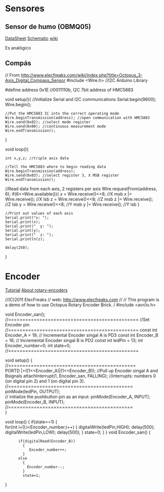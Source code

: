 # Sensores

## Sensor de humo (OBMQ05)

[DataSheet](http://elecfreaks.com/estore/download/EF04029-MQ5.pdf)
[Schematic](http://elecfreaks.com/estore/download/EF04029-GAS.pdf)
[wiki](http://www.elecfreaks.com/wiki/index.php?title=Octopus_Smoke_Sensor_MQ-2/MQ-5_Brick)

Es analógico
## Compás
  // From http://www.elecfreaks.com/wiki/index.php?title=Octopus_3-Axis_Digital_Compass_Sensor
  #include <Wire.h> //I2C Arduino Library

  #define address 0x1E //0011110b, I2C 7bit address of HMC5883

  void setup(){
    //Initialize Serial and I2C communications
    Serial.begin(9600);
    Wire.begin();

    //Put the HMC5883 IC into the correct operating mode
    Wire.beginTransmission(address); //open communication with HMC5883
    Wire.send(0x02); //select mode register
    Wire.send(0x00); //continuous measurement mode
    Wire.endTransmission();
  }

  void loop(){

    int x,y,z; //triple axis data

    //Tell the HMC5883 where to begin reading data
    Wire.beginTransmission(address);
    Wire.send(0x03); //select register 3, X MSB register
    Wire.endTransmission();


   //Read data from each axis, 2 registers per axis
    Wire.requestFrom(address, 6);
    if(6<=Wire.available()){
      x = Wire.receive()<<8; //X msb
      x |= Wire.receive(); //X lsb
      z = Wire.receive()<<8; //Z msb
      z |= Wire.receive(); //Z lsb
      y = Wire.receive()<<8; //Y msb
      y |= Wire.receive(); //Y lsb
    }

    //Print out values of each axis
    Serial.print("x: ");
    Serial.print(x);
    Serial.print("  y: ");
    Serial.print(y);
    Serial.print("  z: ");
    Serial.println(z);

    delay(250);
  }

# Encoder

[Tutorial](http://bildr.org/2012/08/rotary-encoder-arduino/)
[About rotary-encoders](http://playground.arduino.cc/Main/RotaryEncoders)

  //(C)2011 ElecFreaks
  // web: http://www.elecfreaks.com
  //
  // This program is a demo of how to use Octopus Rotary Encoder Brick.
  /
  #include <avr/io.h>

  void  Encoder_san();
  //==============================================
  //Set Encoder pin
  //==============================================
  const int Encoder_A =  19;            // Incremental Encoder singal A is PD3
  const int Encoder_B =  16;            // Incremental Encoder singal B is PD2
  const int ledPin    =  13;
  int Encoder_number=0;
  int state=0;
  //==============================================

  void setup()
  {
  //=============================================  
    PORTD |=((1<<Encoder_A)|(1<<Encoder_B));          //Pull up Encoder singal A and Bsignals
    attachInterrupt(1, Encoder_san, FALLING);        //interrupts: numbers 0 (on digital pin 2) and 1 (on digital pin 3).
  //============================================
    pinMode(ledPin, OUTPUT);      
    // initialize the pushbutton pin as an input:
    pinMode(Encoder_A, INPUT);
    pinMode(Encoder_B, INPUT);
  //============================================    
  }

  void loop()
  {
    if(state==1)
    {  
      for(int i=0;i<Encoder_number;i++)
      {
        digitalWrite(ledPin,HIGH);
        delay(500);
        digitalWrite(ledPin,LOW);
        delay(500);
      }
      state=0;
    }
  }
  void Encoder_san()
  {  

          if(digitalRead(Encoder_B))
            {
               Encoder_number++;
            }
          else
            {  
              Encoder_number--;
            }     
            state=1;
  }
